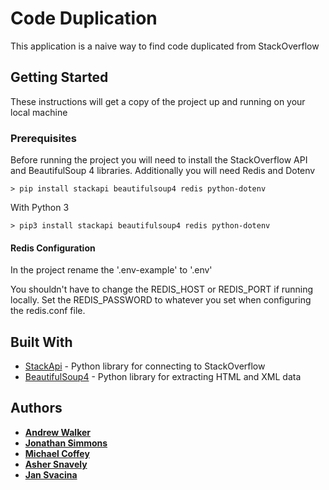 # Code Duplication

This application is a naive way to find code duplicated from StackOverflow

## Getting Started

These instructions will get a copy of the project up and running on your local machine

### Prerequisites

Before running the project you will need to install the StackOverflow API and BeautifulSoup 4 libraries. Additionally you will need Redis and Dotenv

```
> pip install stackapi beautifulsoup4 redis python-dotenv
```

With Python 3

```
> pip3 install stackapi beautifulsoup4 redis python-dotenv
```

#### Redis Configuration

In the project rename the '.env-example' to '.env'

You shouldn't have to change the REDIS_HOST or REDIS_PORT if running locally. Set the REDIS_PASSWORD to whatever you set when configuring the redis.conf file.

## Built With

* [StackApi](https://stackapi.readthedocs.io/en/latest/) - Python library for connecting to StackOverflow
* [BeautifulSoup4](https://pypi.org/project/beautifulsoup4/) - Python library for extracting HTML and XML data


## Authors

* [**Andrew Walker**](https://github.com/walker76)
* [**Jonathan Simmons**](https://github.com/johnsimmons2)
* [**Michael Coffey**](https://github.com/CoffeyBean60)
* [**Asher Snavely**](https://github.com/ashersnavely)
* [**Jan Svacina**](https://github.com/svacina)
